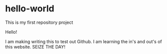 # hello-world
This is my first repository project

Hello!

I am making writing this to test out Github. I am learning the in's and out's of this website.
SEIZE THE DAY!
